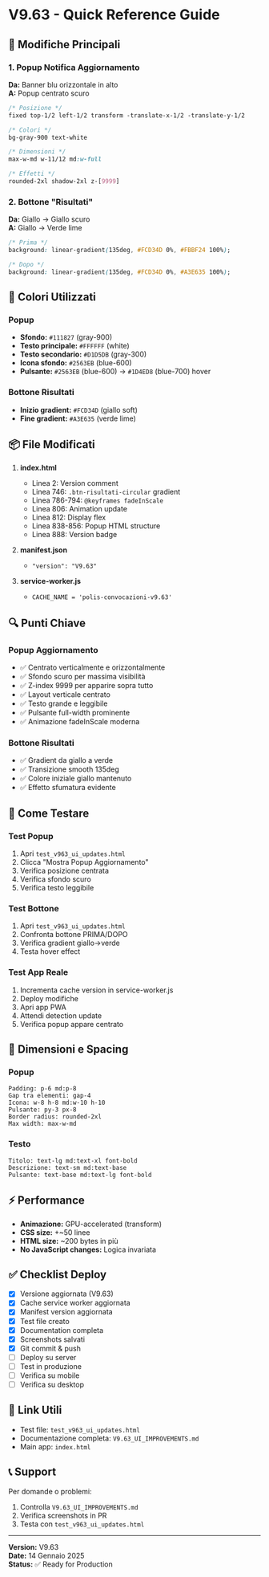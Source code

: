 # V9.63 - Quick Reference Guide

## 📌 Modifiche Principali

### 1. Popup Notifica Aggiornamento

**Da:** Banner blu orizzontale in alto  
**A:** Popup centrato scuro

```css
/* Posizione */
fixed top-1/2 left-1/2 transform -translate-x-1/2 -translate-y-1/2

/* Colori */
bg-gray-900 text-white

/* Dimensioni */
max-w-md w-11/12 md:w-full

/* Effetti */
rounded-2xl shadow-2xl z-[9999]
```

### 2. Bottone "Risultati"

**Da:** Giallo → Giallo scuro  
**A:** Giallo → Verde lime

```css
/* Prima */
background: linear-gradient(135deg, #FCD34D 0%, #FBBF24 100%);

/* Dopo */
background: linear-gradient(135deg, #FCD34D 0%, #A3E635 100%);
```

## 🎨 Colori Utilizzati

### Popup
- **Sfondo:** `#111827` (gray-900)
- **Testo principale:** `#FFFFFF` (white)
- **Testo secondario:** `#D1D5DB` (gray-300)
- **Icona sfondo:** `#2563EB` (blue-600)
- **Pulsante:** `#2563EB` (blue-600) → `#1D4ED8` (blue-700) hover

### Bottone Risultati
- **Inizio gradient:** `#FCD34D` (giallo soft)
- **Fine gradient:** `#A3E635` (verde lime)

## 📦 File Modificati

1. **index.html**
   - Linea 2: Version comment
   - Linea 746: `.btn-risultati-circular` gradient
   - Linea 786-794: `@keyframes fadeInScale`
   - Linea 806: Animation update
   - Linea 812: Display flex
   - Linea 838-856: Popup HTML structure
   - Linea 888: Version badge

2. **manifest.json**
   - `"version": "V9.63"`

3. **service-worker.js**
   - `CACHE_NAME = 'polis-convocazioni-v9.63'`

## 🔍 Punti Chiave

### Popup Aggiornamento
- ✅ Centrato verticalmente e orizzontalmente
- ✅ Sfondo scuro per massima visibilità
- ✅ Z-index 9999 per apparire sopra tutto
- ✅ Layout verticale centrato
- ✅ Testo grande e leggibile
- ✅ Pulsante full-width prominente
- ✅ Animazione fadeInScale moderna

### Bottone Risultati
- ✅ Gradient da giallo a verde
- ✅ Transizione smooth 135deg
- ✅ Colore iniziale giallo mantenuto
- ✅ Effetto sfumatura evidente

## 🧪 Come Testare

### Test Popup
1. Apri `test_v963_ui_updates.html`
2. Clicca "Mostra Popup Aggiornamento"
3. Verifica posizione centrata
4. Verifica sfondo scuro
5. Verifica testo leggibile

### Test Bottone
1. Apri `test_v963_ui_updates.html`
2. Confronta bottone PRIMA/DOPO
3. Verifica gradient giallo→verde
4. Testa hover effect

### Test App Reale
1. Incrementa cache version in service-worker.js
2. Deploy modifiche
3. Apri app PWA
4. Attendi detection update
5. Verifica popup appare centrato

## 📐 Dimensioni e Spacing

### Popup
```
Padding: p-6 md:p-8
Gap tra elementi: gap-4
Icona: w-8 h-8 md:w-10 h-10
Pulsante: py-3 px-8
Border radius: rounded-2xl
Max width: max-w-md
```

### Testo
```
Titolo: text-lg md:text-xl font-bold
Descrizione: text-sm md:text-base
Pulsante: text-base md:text-lg font-bold
```

## ⚡ Performance

- **Animazione:** GPU-accelerated (transform)
- **CSS size:** +~50 linee
- **HTML size:** ~200 bytes in più
- **No JavaScript changes:** Logica invariata

## ✅ Checklist Deploy

- [x] Versione aggiornata (V9.63)
- [x] Cache service worker aggiornata
- [x] Manifest version aggiornata
- [x] Test file creato
- [x] Documentation completa
- [x] Screenshots salvati
- [x] Git commit & push
- [ ] Deploy su server
- [ ] Test in produzione
- [ ] Verifica su mobile
- [ ] Verifica su desktop

## 🔗 Link Utili

- Test file: `test_v963_ui_updates.html`
- Documentazione completa: `V9.63_UI_IMPROVEMENTS.md`
- Main app: `index.html`

## 📞 Support

Per domande o problemi:
1. Controlla `V9.63_UI_IMPROVEMENTS.md`
2. Verifica screenshots in PR
3. Testa con `test_v963_ui_updates.html`

---

**Version:** V9.63  
**Date:** 14 Gennaio 2025  
**Status:** ✅ Ready for Production
